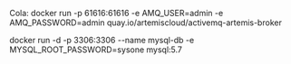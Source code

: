 Cola:
docker run -p 61616:61616 -e AMQ_USER=admin -e AMQ_PASSWORD=admin quay.io/artemiscloud/activemq-artemis-broker

docker run -d -p 3306:3306 --name mysql-db -e MYSQL_ROOT_PASSWORD=sysone mysql:5.7